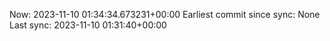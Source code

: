 Now: 2023-11-10 01:34:34.673231+00:00 Earliest commit since sync: None Last sync: 2023-11-10 01:31:40+00:00
